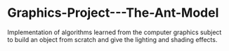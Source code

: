 # Graphics-Project---The-Ant-Model
Implementation of algorithms learned from the computer graphics subject to build an object from scratch and give the lighting and shading effects.
